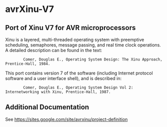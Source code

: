 avrXinu-V7
==========

Port of Xinu V7 for AVR microprocessors
---------------------------------------

Xinu is a layered, multi-threaded operating system with preemptive scheduling, semaphores, message passing, and real time clock operations.  A detailed description can be found in the text:

            Comer, Douglas E., Operating System Design: The Xinu Approach, Prentice-Hall, 1984.

This port contains version 7 of the software (including Internet protocol software and a user interface shell), and is described in:

            Comer, Douglas E., Operating System Design Vol 2: Internetworking with Xinu, Prentice-Hall, 1987.

Additional Documentation
------------------------

See https://sites.google.com/site/avrxinu/project-definition
